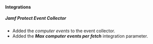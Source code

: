 
#### Integrations

##### Jamf Protect Event Collector

- Added the *computer events* to the event collector.
- Added the ***Max computer events per fetch***  integration parameter.
